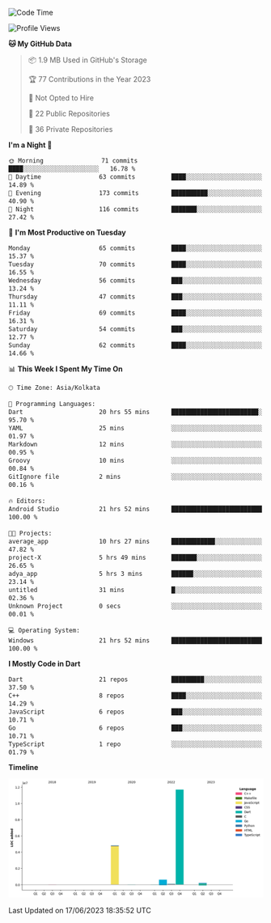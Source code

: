<!--START_SECTION:waka-->
![Code Time](http://img.shields.io/badge/Code%20Time-773%20hrs%2055%20mins-blue)

![Profile Views](http://img.shields.io/badge/Profile%20Views-11-blue)

**🐱 My GitHub Data** 

> 📦 1.9 MB Used in GitHub's Storage 
 > 
> 🏆 77 Contributions in the Year 2023
 > 
> 🚫 Not Opted to Hire
 > 
> 📜 22 Public Repositories 
 > 
> 🔑 36 Private Repositories 
 > 
**I'm a Night 🦉** 

```text
🌞 Morning                71 commits          ████░░░░░░░░░░░░░░░░░░░░░   16.78 % 
🌆 Daytime                63 commits          ████░░░░░░░░░░░░░░░░░░░░░   14.89 % 
🌃 Evening                173 commits         ██████████░░░░░░░░░░░░░░░   40.90 % 
🌙 Night                  116 commits         ███████░░░░░░░░░░░░░░░░░░   27.42 % 
```
📅 **I'm Most Productive on Tuesday** 

```text
Monday                   65 commits          ████░░░░░░░░░░░░░░░░░░░░░   15.37 % 
Tuesday                  70 commits          ████░░░░░░░░░░░░░░░░░░░░░   16.55 % 
Wednesday                56 commits          ███░░░░░░░░░░░░░░░░░░░░░░   13.24 % 
Thursday                 47 commits          ███░░░░░░░░░░░░░░░░░░░░░░   11.11 % 
Friday                   69 commits          ████░░░░░░░░░░░░░░░░░░░░░   16.31 % 
Saturday                 54 commits          ███░░░░░░░░░░░░░░░░░░░░░░   12.77 % 
Sunday                   62 commits          ████░░░░░░░░░░░░░░░░░░░░░   14.66 % 
```


📊 **This Week I Spent My Time On** 

```text
🕑︎ Time Zone: Asia/Kolkata

💬 Programming Languages: 
Dart                     20 hrs 55 mins      ████████████████████████░   95.70 % 
YAML                     25 mins             ░░░░░░░░░░░░░░░░░░░░░░░░░   01.97 % 
Markdown                 12 mins             ░░░░░░░░░░░░░░░░░░░░░░░░░   00.95 % 
Groovy                   10 mins             ░░░░░░░░░░░░░░░░░░░░░░░░░   00.84 % 
GitIgnore file           2 mins              ░░░░░░░░░░░░░░░░░░░░░░░░░   00.16 % 

🔥 Editors: 
Android Studio           21 hrs 52 mins      █████████████████████████   100.00 % 

🐱‍💻 Projects: 
average_app              10 hrs 27 mins      ████████████░░░░░░░░░░░░░   47.82 % 
project-X                5 hrs 49 mins       ███████░░░░░░░░░░░░░░░░░░   26.65 % 
adya_app                 5 hrs 3 mins        ██████░░░░░░░░░░░░░░░░░░░   23.14 % 
untitled                 31 mins             █░░░░░░░░░░░░░░░░░░░░░░░░   02.36 % 
Unknown Project          0 secs              ░░░░░░░░░░░░░░░░░░░░░░░░░   00.01 % 

💻 Operating System: 
Windows                  21 hrs 52 mins      █████████████████████████   100.00 % 
```

**I Mostly Code in Dart** 

```text
Dart                     21 repos            █████████░░░░░░░░░░░░░░░░   37.50 % 
C++                      8 repos             ████░░░░░░░░░░░░░░░░░░░░░   14.29 % 
JavaScript               6 repos             ███░░░░░░░░░░░░░░░░░░░░░░   10.71 % 
Go                       6 repos             ███░░░░░░░░░░░░░░░░░░░░░░   10.71 % 
TypeScript               1 repo              ░░░░░░░░░░░░░░░░░░░░░░░░░   01.79 % 
```



**Timeline**

![Lines of Code chart](https://raw.githubusercontent.com/shamith16/shamith16/main/assets/bar_graph.png)


 Last Updated on 17/06/2023 18:35:52 UTC
<!--END_SECTION:waka-->
